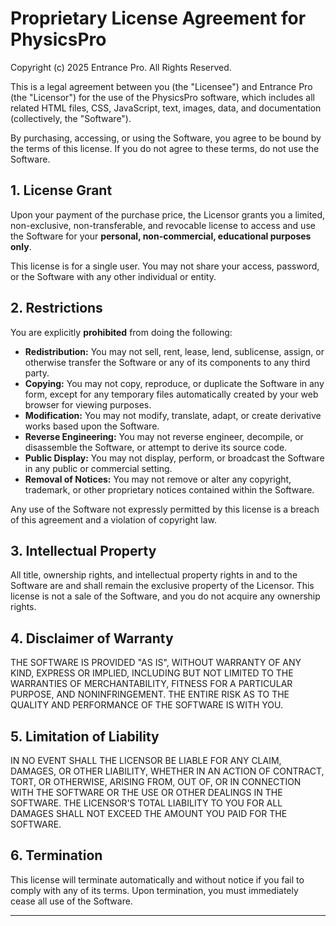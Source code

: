 # Proprietary License Agreement for PhysicsPro

Copyright (c) 2025 Entrance Pro. All Rights Reserved.

This is a legal agreement between you (the "Licensee") and Entrance Pro (the "Licensor") for the use of the PhysicsPro software, which includes all related HTML files, CSS, JavaScript, text, images, data, and documentation (collectively, the "Software").

By purchasing, accessing, or using the Software, you agree to be bound by the terms of this license. If you do not agree to these terms, do not use the Software.

## 1. License Grant

Upon your payment of the purchase price, the Licensor grants you a limited, non-exclusive, non-transferable, and revocable license to access and use the Software for your **personal, non-commercial, educational purposes only**.

This license is for a single user. You may not share your access, password, or the Software with any other individual or entity.

## 2. Restrictions

You are explicitly **prohibited** from doing the following:

*   **Redistribution:** You may not sell, rent, lease, lend, sublicense, assign, or otherwise transfer the Software or any of its components to any third party.
*   **Copying:** You may not copy, reproduce, or duplicate the Software in any form, except for any temporary files automatically created by your web browser for viewing purposes.
*   **Modification:** You may not modify, translate, adapt, or create derivative works based upon the Software.
*   **Reverse Engineering:** You may not reverse engineer, decompile, or disassemble the Software, or attempt to derive its source code.
*   **Public Display:** You may not display, perform, or broadcast the Software in any public or commercial setting.
*   **Removal of Notices:** You may not remove or alter any copyright, trademark, or other proprietary notices contained within the Software.

Any use of the Software not expressly permitted by this license is a breach of this agreement and a violation of copyright law.

## 3. Intellectual Property

All title, ownership rights, and intellectual property rights in and to the Software are and shall remain the exclusive property of the Licensor. This license is not a sale of the Software, and you do not acquire any ownership rights.

## 4. Disclaimer of Warranty

THE SOFTWARE IS PROVIDED "AS IS", WITHOUT WARRANTY OF ANY KIND, EXPRESS OR IMPLIED, INCLUDING BUT NOT LIMITED TO THE WARRANTIES OF MERCHANTABILITY, FITNESS FOR A PARTICULAR PURPOSE, AND NONINFRINGEMENT. THE ENTIRE RISK AS TO THE QUALITY AND PERFORMANCE OF THE SOFTWARE IS WITH YOU.

## 5. Limitation of Liability

IN NO EVENT SHALL THE LICENSOR BE LIABLE FOR ANY CLAIM, DAMAGES, OR OTHER LIABILITY, WHETHER IN AN ACTION OF CONTRACT, TORT, OR OTHERWISE, ARISING FROM, OUT OF, OR IN CONNECTION WITH THE SOFTWARE OR THE USE OR OTHER DEALINGS IN THE SOFTWARE. THE LICENSOR'S TOTAL LIABILITY TO YOU FOR ALL DAMAGES SHALL NOT EXCEED THE AMOUNT YOU PAID FOR THE SOFTWARE.

## 6. Termination

This license will terminate automatically and without notice if you fail to comply with any of its terms. Upon termination, you must immediately cease all use of the Software.

---
